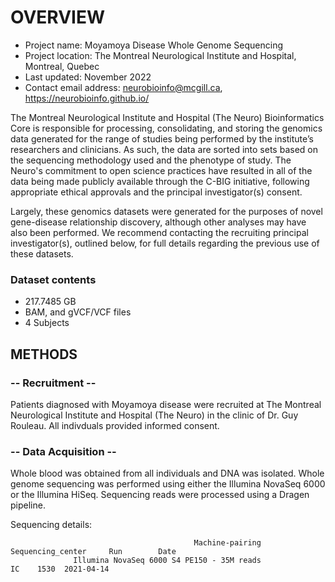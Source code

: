 # OVERVIEW

- Project name: Moyamoya Disease Whole Genome Sequencing
- Project location: The Montreal Neurological Institute and Hospital, Montreal, Quebec
- Last updated: November 2022
- Contact email address: neurobioinfo@mcgill.ca, https://neurobioinfo.github.io/

The Montreal Neurological Institute and Hospital (The Neuro) Bioinformatics Core is responsible for processing, consolidating, and storing the genomics data generated for the range of studies being performed by the institute’s researchers and clinicians. As such, the data are sorted into sets based on the sequencing methodology used and the phenotype of study. The Neuro's commitment to open science practices have resulted in all of the data being made publicly available through the C-BIG initiative, following appropriate ethical approvals and the principal investigator(s) consent.

Largely, these genomics datasets were generated for the purposes of novel gene-disease relationship discovery, although other analyses may have also been performed. We recommend contacting the recruiting principal investigator(s), outlined below, for full details regarding the previous use of these datasets.

### Dataset contents
- 217.7485 GB
- BAM, and gVCF/VCF files
- 4 Subjects

## METHODS

### -- Recruitment --
Patients diagnosed with Moyamoya disease were recruited at The Montreal Neurological Institute and Hospital (The Neuro) in the clinic of Dr. Guy Rouleau. All indivduals provided informed consent.

### -- Data Acquisition --
Whole blood was obtained from all individuals and DNA was isolated. Whole genome sequencing was performed using either the Illumina NovaSeq 6000 or the Illumina HiSeq. Sequencing reads were processed using a Dragen pipeline. 

Sequencing details: 
                           
                                             Machine-pairing   Sequencing_center     Run        Date
                  Illumina NovaSeq 6000 S4 PE150 - 35M reads                  IC    1530  2021-04-14
